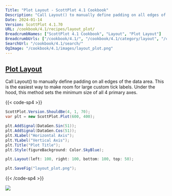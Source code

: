 ```yaml
---
Title: "Plot Layout - ScottPlot 4.1 Cookbook"
Description: "Call Layout() to manually define padding on all edges of the data area. This is the easiest way to make room for large custom tick labels. Under the hood, this method sets the minimum size of all 4 primary axes."
Date: 2024-01-14
Version: ScottPlot 4.1.70
URL: /cookbook/4.1/recipes/layout_plot/
BreadcrumbNames: ["ScottPlot 4.1 Cookbook", "Layout", "Plot Layout"]
BreadcrumbUrls: ["/cookbook/4.1/", "/cookbook/4.1/category/layout", "/cookbook/4.1/recipes/layout_plot/"]
SearchUrl: "/cookbook/4.1/search/"
OgImage: "/cookbook/4.1/images/layout_plot.png"
---
```


<h2><a id='plot-layout' href='/cookbook/4.1/recipes/layout_plot/'>Plot Layout</a></h2>

Call Layout() to manually define padding on all edges of the data area. This is the easiest way to make room for large custom tick labels. Under the hood, this method sets the minimum size of all 4 primary axes.

{{< code-sp4 >}}

```cs
ScottPlot.Version.ShouldBe(4, 1, 70);
var plt = new ScottPlot.Plot(600, 400);

plt.AddSignal(DataGen.Sin(51));
plt.AddSignal(DataGen.Cos(51));
plt.XLabel("Horizontal Axis");
plt.YLabel("Vertical Axis");
plt.Title("Plot Title");
plt.Style(figureBackground: Color.SkyBlue);

plt.Layout(left: 100, right: 100, bottom: 100, top: 50);

plt.SaveFig("layout_plot.png");
```

{{< /code-sp4 >}}

<img src='../../images/layout_plot.png' class='d-block mx-auto my-5' />


